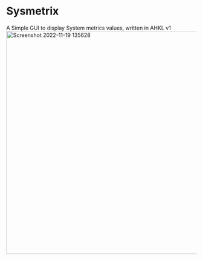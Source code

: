 # Sysmetrix
A Simple GUI to display System metrics values, written in AHKL v1
<img width="590" alt="Screenshot 2022-11-19 135628" src="https://user-images.githubusercontent.com/62726599/202855965-4c410f35-71e9-4a9d-a348-fd940a517ebf.png">
